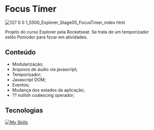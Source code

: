 # Focus Timer 

![127 0 0 1_5500_Explorer_Stage05_FocusTimer_index html](https://github.com/gabrielscoti42/FocusTimer/assets/91392840/16648b45-b2bb-4423-afca-c1c592601a34)

Projeto do curso Explorer pela Rocketseat. Se trata de um temporizador estilo Pomodor para focar em atividades.

## Conteúdo
- Modularização;
- Arquivos de áudio via javascript;
- Temporizador; 
- Javascript DOM;
- Eventos;
- Mudança dos estados da aplicação;
- ?? nullish coalescing operador;

## Tecnologias

[![My Skills](https://skillicons.dev/icons?i=js,html,css)](https://skillicons.dev)